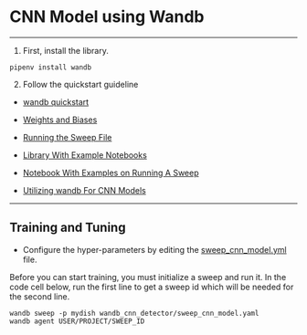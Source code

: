 # CNN Model using Wandb
---

1. First, install the library.

```
pipenv install wandb
```

2. Follow the quickstart guideline

- [wandb quickstart](https://docs.wandb.com/quickstart)

- [Weights and Biases](https://docs.wandb.com/sweeps/)

- [Running the Sweep File](https://www.wandb.com/articles/run-your-first-sweep)

- [Library With Example Notebooks](https://docs.wandb.com/library/example-projects)

- [Notebook With Examples on Running A Sweep](https://colab.research.google.com/drive/1gKixa6hNUB8qrn1CfHirOfTEQm0qLCSS)

- [Utilizing wandb For CNN Models](https://colab.research.google.com/drive/1S8SJvH4bqhPvurG4gjh3-t-XulX4S8JX)

---

## Training and Tuning

- Configure the hyper-parameters by editing the [sweep_cnn_model.yml](sweep_cnn_model.yaml) file.

Before you can start training, you must initialize a sweep and run it. In the code cell below, run the first line to get a sweep id which will be needed for the second line.

```
wandb sweep -p mydish wandb_cnn_detector/sweep_cnn_model.yaml
wandb agent USER/PROJECT/SWEEP_ID
```
